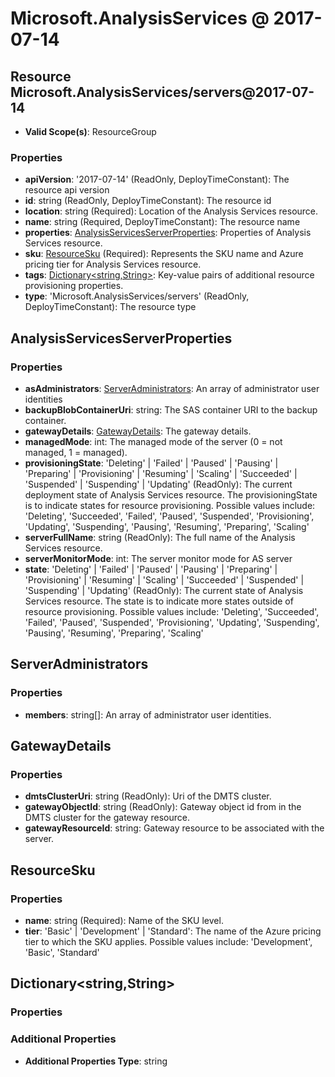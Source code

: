 # Microsoft.AnalysisServices @ 2017-07-14

## Resource Microsoft.AnalysisServices/servers@2017-07-14
* **Valid Scope(s)**: ResourceGroup
### Properties
* **apiVersion**: '2017-07-14' (ReadOnly, DeployTimeConstant): The resource api version
* **id**: string (ReadOnly, DeployTimeConstant): The resource id
* **location**: string (Required): Location of the Analysis Services resource.
* **name**: string (Required, DeployTimeConstant): The resource name
* **properties**: [AnalysisServicesServerProperties](#analysisservicesserverproperties): Properties of Analysis Services resource.
* **sku**: [ResourceSku](#resourcesku) (Required): Represents the SKU name and Azure pricing tier for Analysis Services resource.
* **tags**: [Dictionary<string,String>](#dictionarystringstring): Key-value pairs of additional resource provisioning properties.
* **type**: 'Microsoft.AnalysisServices/servers' (ReadOnly, DeployTimeConstant): The resource type

## AnalysisServicesServerProperties
### Properties
* **asAdministrators**: [ServerAdministrators](#serveradministrators): An array of administrator user identities
* **backupBlobContainerUri**: string: The SAS container URI to the backup container.
* **gatewayDetails**: [GatewayDetails](#gatewaydetails): The gateway details.
* **managedMode**: int: The managed mode of the server (0 = not managed, 1 = managed).
* **provisioningState**: 'Deleting' | 'Failed' | 'Paused' | 'Pausing' | 'Preparing' | 'Provisioning' | 'Resuming' | 'Scaling' | 'Succeeded' | 'Suspended' | 'Suspending' | 'Updating' (ReadOnly): The current deployment state of Analysis Services resource. The provisioningState is to indicate states for resource provisioning. Possible values include: 'Deleting', 'Succeeded', 'Failed', 'Paused', 'Suspended', 'Provisioning', 'Updating', 'Suspending', 'Pausing', 'Resuming', 'Preparing', 'Scaling'
* **serverFullName**: string (ReadOnly): The full name of the Analysis Services resource.
* **serverMonitorMode**: int: The server monitor mode for AS server
* **state**: 'Deleting' | 'Failed' | 'Paused' | 'Pausing' | 'Preparing' | 'Provisioning' | 'Resuming' | 'Scaling' | 'Succeeded' | 'Suspended' | 'Suspending' | 'Updating' (ReadOnly): The current state of Analysis Services resource. The state is to indicate more states outside of resource provisioning. Possible values include: 'Deleting', 'Succeeded', 'Failed', 'Paused', 'Suspended', 'Provisioning', 'Updating', 'Suspending', 'Pausing', 'Resuming', 'Preparing', 'Scaling'

## ServerAdministrators
### Properties
* **members**: string[]: An array of administrator user identities.

## GatewayDetails
### Properties
* **dmtsClusterUri**: string (ReadOnly): Uri of the DMTS cluster.
* **gatewayObjectId**: string (ReadOnly): Gateway object id from in the DMTS cluster for the gateway resource.
* **gatewayResourceId**: string: Gateway resource to be associated with the server.

## ResourceSku
### Properties
* **name**: string (Required): Name of the SKU level.
* **tier**: 'Basic' | 'Development' | 'Standard': The name of the Azure pricing tier to which the SKU applies. Possible values include: 'Development', 'Basic', 'Standard'

## Dictionary<string,String>
### Properties
### Additional Properties
* **Additional Properties Type**: string

